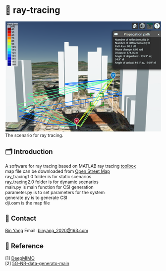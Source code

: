# 🚨 ray-tracing
<img src='scenario.png' alt='Ray Tracing' width='600'>
The scenario for ray tracing.  

## 🗂️ Introduction
A software for ray tracing based on MATLAB ray tracing [toolbox](https://www.mathworks.com/help/comm/ref/rfprop.raytracing.html)  
map file can be downloaded from [Open Street Map](https://www.openstreetmap.org)  
ray_tracing1.0 folder is for static scenarios  
ray_tracing2.0 folder is for dynamic scenarios  
main.py is main function for CSI generation  
parameter.py is to set parameters for the system  
generate.py is to generate CSI  
dji.osm is the map file  

## 📨 Contact
[Bin Yang](https://scholar.google.com/citations?user=_v2KA7UAAAAJ&hl=zh-CN) Email: binyang_2020@163.com  

## 📝 Reference
[1] [DeepMIMO](https://github.com/DeepMIMO/DeepMIMO-matlab)  
[2] [5G-NR-data-generato-main](https://github.com/CodeDwan/5G-NR-data-generato)   
